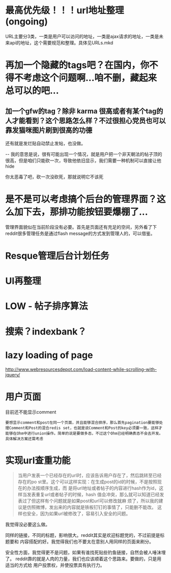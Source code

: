 # 最高优先级！！！url地址整理 (ongoing)
  URL主要分3类，一类是用户可以访问的地址，一类是ajax请求的地址，一类是未来api的地址，这个需要规范和整理。具体见URLs.mkd

# 再加一个隐藏的tags吧？在国内，你不得不考虑这个问题啊...咱不删，藏起来总可以的吧...

## 加一个gfw的tag？除非 karma 很高或者有某个tag的人才能看到？这个思路怎么样？不过很担心党员也可以靠发猫咪图片刷到很高的功德

还有就是发烂贴自动禁止发帖，也没做。

--   我的意思是说，很有可能出现一个情况，就是用户把一个非天朝法的帖子顶的很高，但是咱们只能砍一次，导致他依旧显示，我们需要一种机制可以直接让他hide

你太恶毒了吧，砍一次没砍死，那就说明它不该死

# 是不是可以考虑搞个后台的管理界面？这么加下去，那排功能按钮要爆棚了...

管理界面貌似在当前阶段没有必要。首先是页面还有充足的空间，另外看了下reddit很多管理任务是通过flash message的方式发到管理人的，可以借鉴。

# Resque管理后台计划任务

# UI再整理

# LOW - 帖子排序算法

# 搜索？indexbank？

# lazy loading of page 

http://www.webresourcesdepot.com/load-content-while-scrolling-with-jquery/

# 用户页面

目前还不能显示comment

    要想显示comment和post在同一个页面，并且能够混合排序，那么首先pagination要能够处理Comment和Post的混合redis set，也就是说Comment和Post的key必须要一致，这样才能够在Ohm中进行union操作。简单的说是要做多态，不过这个Ohm已经明确表态不会去开发。具体解决方案还需考虑

# 实现url查重功能

> 当用户发表一个已经存在的url时，应该告诉用户存在了，然后跳转至已经存在的po
> st里。这个可以这样实现：在生成post的id的时候，不是按照现在的办法按顺序生成，而
> 是将url地址或者帖子的内容进行hash作为id，这样当发表重复url或者帖子的时候，hash
> 值会冲突，那么就可以知道已经发表过了但这样有个问题就是如果post和url可以修改就麻
> 烦了，所以我的建议是仿照微博，发出来的内容就是铁板钉钉的事情了，只能删不能改。
> 这样也安全，因为如果url被修改了，容易引入安全的问题。

我觉得没必要这么做。

同样的链接，不同的标题，影响很大。reddit其实是欢迎标题党的，不过前提是标题要和
内容搭配的好。我觉得我们也不要太在意别人用同样的页面来刷分。

安全性方面，我觉得更不是问题，如果有谁找死贴些钓鱼链接，自然会被人唾沫埋了。
reddit靠的就是人肉的力量，我们也应该顺着这个思路来。要做的，只是用适当的方式给
用户投票权，并使投票具有执行力。
 
